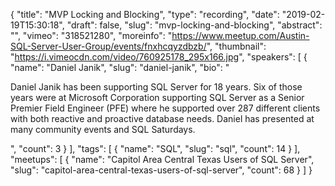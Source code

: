 {
  "title": "MVP Locking and Blocking",
  "type": "recording",
  "date": "2019-02-19T15:30:18",
  "draft": false,
  "slug": "mvp-locking-and-blocking",
  "abstract": "",
  "vimeo": "318521280",
  "moreinfo": "https://www.meetup.com/Austin-SQL-Server-User-Group/events/fnxhcqyzdbzb/",
  "thumbnail": "https://i.vimeocdn.com/video/760925178_295x166.jpg",
  "speakers": [
    {
      "name": "Daniel Janik",
      "slug": "daniel-janik",
      "bio": "<p>Daniel Janik has been supporting SQL Server for 18 years. Six of those years were at Microsoft Corporation supporting SQL Server as a Senior Premier Field Engineer (PFE) where he supported over 287 different clients with both reactive and proactive database needs. Daniel has presented at many community events and SQL Saturdays.</p>",
      "count": 3
    }
  ],
  "tags": [
    {
      "name": "SQL",
      "slug": "sql",
      "count": 14
    }
  ],
  "meetups": [
    {
      "name": "Capitol Area Central Texas Users of SQL Server",
      "slug": "capitol-area-central-texas-users-of-sql-server",
      "count": 68
    }
  ]
}